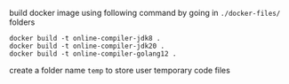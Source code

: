 build docker image using following command by going in `./docker-files/` folders
```shell
docker build -t online-compiler-jdk8 .
docker build -t online-compiler-jdk20 .
docker build -t online-compiler-golang12 .
```

create a folder name `temp` to store user temporary code files